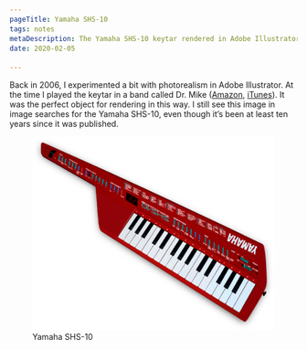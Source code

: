 ```yaml
---
pageTitle: Yamaha SHS-10
tags: notes
metaDescription: The Yamaha SHS-10 keytar rendered in Adobe Illustrator in about 2006. 
date: 2020-02-05

---
```

<span class="dropcap">B</span>ack in 2006, I experimented a bit with photorealism in Adobe Illustrator. At the time I played the keytar in a band called Dr. Mike (<a href="https://www.amazon.com/Mighty-Love-Dr-Mike/dp/B000FSMMNK/">Amazon</a>,  <a href="https://itunes.apple.com/us/album/a-mighty-love/97175026">iTunes</a>). It was the perfect object for rendering in this way. I still see this image in image searches for the Yamaha SHS-10, even though it’s been at least ten years since it was published. 

<figure>
    <img src="/images/keytar/yamaha-shs-10.png" alt="Yamaha SHS-10 Keytar">
    <figcaption>Yamaha SHS-10</figcaption>
</figure>